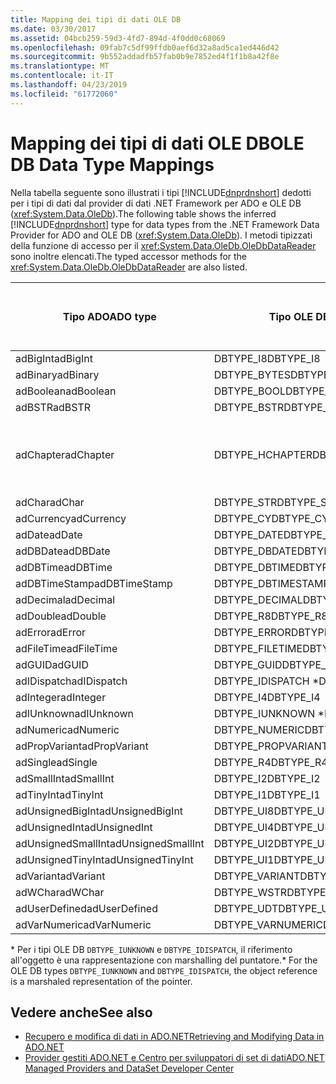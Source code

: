 ```yaml
---
title: Mapping dei tipi di dati OLE DB
ms.date: 03/30/2017
ms.assetid: 04bcb259-59d3-4fd7-894d-4f0dd0c68069
ms.openlocfilehash: 09fab7c5df99ffdb0aef6d32a8ad5ca1ed446d42
ms.sourcegitcommit: 9b552addadfb57fab0b9e7852ed4f1f1b8a42f8e
ms.translationtype: MT
ms.contentlocale: it-IT
ms.lasthandoff: 04/23/2019
ms.locfileid: "61772060"
---
```

# <a name="ole-db-data-type-mappings"></a><span data-ttu-id="e4624-102">Mapping dei tipi di dati OLE DB</span><span class="sxs-lookup"><span data-stu-id="e4624-102">OLE DB Data Type Mappings</span></span>
<span data-ttu-id="e4624-103">Nella tabella seguente sono illustrati i tipi [!INCLUDE[dnprdnshort](../../../../includes/dnprdnshort-md.md)] dedotti per i tipi di dati dal provider di dati .NET Framework per ADO e OLE DB (<xref:System.Data.OleDb>).</span><span class="sxs-lookup"><span data-stu-id="e4624-103">The following table shows the inferred [!INCLUDE[dnprdnshort](../../../../includes/dnprdnshort-md.md)] type for data types from the .NET Framework Data Provider for ADO and OLE DB (<xref:System.Data.OleDb>).</span></span> <span data-ttu-id="e4624-104">I metodi tipizzati della funzione di accesso per il <xref:System.Data.OleDb.OleDbDataReader> sono inoltre elencati.</span><span class="sxs-lookup"><span data-stu-id="e4624-104">The typed accessor methods for the <xref:System.Data.OleDb.OleDbDataReader> are also listed.</span></span>  
  
|<span data-ttu-id="e4624-105">Tipo ADO</span><span class="sxs-lookup"><span data-stu-id="e4624-105">ADO type</span></span>|<span data-ttu-id="e4624-106">Tipo OLE DB</span><span class="sxs-lookup"><span data-stu-id="e4624-106">OLE DB type</span></span>|<span data-ttu-id="e4624-107">Tipo [!INCLUDE[dnprdnshort](../../../../includes/dnprdnshort-md.md)]</span><span class="sxs-lookup"><span data-stu-id="e4624-107">[!INCLUDE[dnprdnshort](../../../../includes/dnprdnshort-md.md)] type</span></span>|<span data-ttu-id="e4624-108">Funzione di accesso tipizzata [!INCLUDE[dnprdnshort](../../../../includes/dnprdnshort-md.md)]</span><span class="sxs-lookup"><span data-stu-id="e4624-108">[!INCLUDE[dnprdnshort](../../../../includes/dnprdnshort-md.md)] typed accessor</span></span>|  
|--------------|-----------------|----------------------------------------------------------------------|--------------------------------------------------------------------------------|  
|<span data-ttu-id="e4624-109">adBigInt</span><span class="sxs-lookup"><span data-stu-id="e4624-109">adBigInt</span></span>|<span data-ttu-id="e4624-110">DBTYPE_I8</span><span class="sxs-lookup"><span data-stu-id="e4624-110">DBTYPE_I8</span></span>|<span data-ttu-id="e4624-111">Int64</span><span class="sxs-lookup"><span data-stu-id="e4624-111">Int64</span></span>|<span data-ttu-id="e4624-112">GetInt64()</span><span class="sxs-lookup"><span data-stu-id="e4624-112">GetInt64()</span></span>|  
|<span data-ttu-id="e4624-113">adBinary</span><span class="sxs-lookup"><span data-stu-id="e4624-113">adBinary</span></span>|<span data-ttu-id="e4624-114">DBTYPE_BYTES</span><span class="sxs-lookup"><span data-stu-id="e4624-114">DBTYPE_BYTES</span></span>|<span data-ttu-id="e4624-115">Byte[]</span><span class="sxs-lookup"><span data-stu-id="e4624-115">Byte[]</span></span>|<span data-ttu-id="e4624-116">GetBytes()</span><span class="sxs-lookup"><span data-stu-id="e4624-116">GetBytes()</span></span>|  
|<span data-ttu-id="e4624-117">adBoolean</span><span class="sxs-lookup"><span data-stu-id="e4624-117">adBoolean</span></span>|<span data-ttu-id="e4624-118">DBTYPE_BOOL</span><span class="sxs-lookup"><span data-stu-id="e4624-118">DBTYPE_BOOL</span></span>|<span data-ttu-id="e4624-119">Booleano</span><span class="sxs-lookup"><span data-stu-id="e4624-119">Boolean</span></span>|<span data-ttu-id="e4624-120">GetBoolean()</span><span class="sxs-lookup"><span data-stu-id="e4624-120">GetBoolean()</span></span>|  
|<span data-ttu-id="e4624-121">adBSTR</span><span class="sxs-lookup"><span data-stu-id="e4624-121">adBSTR</span></span>|<span data-ttu-id="e4624-122">DBTYPE_BSTR</span><span class="sxs-lookup"><span data-stu-id="e4624-122">DBTYPE_BSTR</span></span>|<span data-ttu-id="e4624-123">Stringa</span><span class="sxs-lookup"><span data-stu-id="e4624-123">String</span></span>|<span data-ttu-id="e4624-124">GetString()</span><span class="sxs-lookup"><span data-stu-id="e4624-124">GetString()</span></span>|  
|<span data-ttu-id="e4624-125">adChapter</span><span class="sxs-lookup"><span data-stu-id="e4624-125">adChapter</span></span>|<span data-ttu-id="e4624-126">DBTYPE_HCHAPTER</span><span class="sxs-lookup"><span data-stu-id="e4624-126">DBTYPE_HCHAPTER</span></span>|<span data-ttu-id="e4624-127">Supportato mediante `DataReader`.</span><span class="sxs-lookup"><span data-stu-id="e4624-127">Supported through the `DataReader`.</span></span> <span data-ttu-id="e4624-128">Visualizzare [recupero di dati tramite DataReader](../../../../docs/framework/data/adonet/retrieving-data-using-a-datareader.md).</span><span class="sxs-lookup"><span data-stu-id="e4624-128">See [Retrieving Data Using a DataReader](../../../../docs/framework/data/adonet/retrieving-data-using-a-datareader.md).</span></span>|<span data-ttu-id="e4624-129">GetValue()</span><span class="sxs-lookup"><span data-stu-id="e4624-129">GetValue()</span></span>|  
|<span data-ttu-id="e4624-130">adChar</span><span class="sxs-lookup"><span data-stu-id="e4624-130">adChar</span></span>|<span data-ttu-id="e4624-131">DBTYPE_STR</span><span class="sxs-lookup"><span data-stu-id="e4624-131">DBTYPE_STR</span></span>|<span data-ttu-id="e4624-132">Stringa</span><span class="sxs-lookup"><span data-stu-id="e4624-132">String</span></span>|<span data-ttu-id="e4624-133">GetString()</span><span class="sxs-lookup"><span data-stu-id="e4624-133">GetString()</span></span>|  
|<span data-ttu-id="e4624-134">adCurrency</span><span class="sxs-lookup"><span data-stu-id="e4624-134">adCurrency</span></span>|<span data-ttu-id="e4624-135">DBTYPE_CY</span><span class="sxs-lookup"><span data-stu-id="e4624-135">DBTYPE_CY</span></span>|<span data-ttu-id="e4624-136">Decimale</span><span class="sxs-lookup"><span data-stu-id="e4624-136">Decimal</span></span>|<span data-ttu-id="e4624-137">GetDecimal()</span><span class="sxs-lookup"><span data-stu-id="e4624-137">GetDecimal()</span></span>|  
|<span data-ttu-id="e4624-138">adDate</span><span class="sxs-lookup"><span data-stu-id="e4624-138">adDate</span></span>|<span data-ttu-id="e4624-139">DBTYPE_DATE</span><span class="sxs-lookup"><span data-stu-id="e4624-139">DBTYPE_DATE</span></span>|<span data-ttu-id="e4624-140">DateTime</span><span class="sxs-lookup"><span data-stu-id="e4624-140">DateTime</span></span>|<span data-ttu-id="e4624-141">GetDateTime()</span><span class="sxs-lookup"><span data-stu-id="e4624-141">GetDateTime()</span></span>|  
|<span data-ttu-id="e4624-142">adDBDate</span><span class="sxs-lookup"><span data-stu-id="e4624-142">adDBDate</span></span>|<span data-ttu-id="e4624-143">DBTYPE_DBDATE</span><span class="sxs-lookup"><span data-stu-id="e4624-143">DBTYPE_DBDATE</span></span>|<span data-ttu-id="e4624-144">DateTime</span><span class="sxs-lookup"><span data-stu-id="e4624-144">DateTime</span></span>|<span data-ttu-id="e4624-145">GetDateTime()</span><span class="sxs-lookup"><span data-stu-id="e4624-145">GetDateTime()</span></span>|  
|<span data-ttu-id="e4624-146">adDBTime</span><span class="sxs-lookup"><span data-stu-id="e4624-146">adDBTime</span></span>|<span data-ttu-id="e4624-147">DBTYPE_DBTIME</span><span class="sxs-lookup"><span data-stu-id="e4624-147">DBTYPE_DBTIME</span></span>|<span data-ttu-id="e4624-148">DateTime</span><span class="sxs-lookup"><span data-stu-id="e4624-148">DateTime</span></span>|<span data-ttu-id="e4624-149">GetDateTime()</span><span class="sxs-lookup"><span data-stu-id="e4624-149">GetDateTime()</span></span>|  
|<span data-ttu-id="e4624-150">adDBTimeStamp</span><span class="sxs-lookup"><span data-stu-id="e4624-150">adDBTimeStamp</span></span>|<span data-ttu-id="e4624-151">DBTYPE_DBTIMESTAMP</span><span class="sxs-lookup"><span data-stu-id="e4624-151">DBTYPE_DBTIMESTAMP</span></span>|<span data-ttu-id="e4624-152">DateTime</span><span class="sxs-lookup"><span data-stu-id="e4624-152">DateTime</span></span>|<span data-ttu-id="e4624-153">GetDateTime()</span><span class="sxs-lookup"><span data-stu-id="e4624-153">GetDateTime()</span></span>|  
|<span data-ttu-id="e4624-154">adDecimal</span><span class="sxs-lookup"><span data-stu-id="e4624-154">adDecimal</span></span>|<span data-ttu-id="e4624-155">DBTYPE_DECIMAL</span><span class="sxs-lookup"><span data-stu-id="e4624-155">DBTYPE_DECIMAL</span></span>|<span data-ttu-id="e4624-156">Decimale</span><span class="sxs-lookup"><span data-stu-id="e4624-156">Decimal</span></span>|<span data-ttu-id="e4624-157">GetDecimal()</span><span class="sxs-lookup"><span data-stu-id="e4624-157">GetDecimal()</span></span>|  
|<span data-ttu-id="e4624-158">adDouble</span><span class="sxs-lookup"><span data-stu-id="e4624-158">adDouble</span></span>|<span data-ttu-id="e4624-159">DBTYPE_R8</span><span class="sxs-lookup"><span data-stu-id="e4624-159">DBTYPE_R8</span></span>|<span data-ttu-id="e4624-160">Double</span><span class="sxs-lookup"><span data-stu-id="e4624-160">Double</span></span>|<span data-ttu-id="e4624-161">GetDouble()</span><span class="sxs-lookup"><span data-stu-id="e4624-161">GetDouble()</span></span>|  
|<span data-ttu-id="e4624-162">adError</span><span class="sxs-lookup"><span data-stu-id="e4624-162">adError</span></span>|<span data-ttu-id="e4624-163">DBTYPE_ERROR</span><span class="sxs-lookup"><span data-stu-id="e4624-163">DBTYPE_ERROR</span></span>|<span data-ttu-id="e4624-164">ExternalException</span><span class="sxs-lookup"><span data-stu-id="e4624-164">ExternalException</span></span>|<span data-ttu-id="e4624-165">GetValue()</span><span class="sxs-lookup"><span data-stu-id="e4624-165">GetValue()</span></span>|  
|<span data-ttu-id="e4624-166">adFileTime</span><span class="sxs-lookup"><span data-stu-id="e4624-166">adFileTime</span></span>|<span data-ttu-id="e4624-167">DBTYPE_FILETIME</span><span class="sxs-lookup"><span data-stu-id="e4624-167">DBTYPE_FILETIME</span></span>|<span data-ttu-id="e4624-168">DateTime</span><span class="sxs-lookup"><span data-stu-id="e4624-168">DateTime</span></span>|<span data-ttu-id="e4624-169">GetDateTime()</span><span class="sxs-lookup"><span data-stu-id="e4624-169">GetDateTime()</span></span>|  
|<span data-ttu-id="e4624-170">adGUID</span><span class="sxs-lookup"><span data-stu-id="e4624-170">adGUID</span></span>|<span data-ttu-id="e4624-171">DBTYPE_GUID</span><span class="sxs-lookup"><span data-stu-id="e4624-171">DBTYPE_GUID</span></span>|<span data-ttu-id="e4624-172">GUID</span><span class="sxs-lookup"><span data-stu-id="e4624-172">Guid</span></span>|<span data-ttu-id="e4624-173">GetGuid()</span><span class="sxs-lookup"><span data-stu-id="e4624-173">GetGuid()</span></span>|  
|<span data-ttu-id="e4624-174">adIDispatch</span><span class="sxs-lookup"><span data-stu-id="e4624-174">adIDispatch</span></span>|<span data-ttu-id="e4624-175">DBTYPE_IDISPATCH \*</span><span class="sxs-lookup"><span data-stu-id="e4624-175">DBTYPE_IDISPATCH \*</span></span>|<span data-ttu-id="e4624-176">Object</span><span class="sxs-lookup"><span data-stu-id="e4624-176">Object</span></span>|<span data-ttu-id="e4624-177">GetValue()</span><span class="sxs-lookup"><span data-stu-id="e4624-177">GetValue()</span></span>|  
|<span data-ttu-id="e4624-178">adInteger</span><span class="sxs-lookup"><span data-stu-id="e4624-178">adInteger</span></span>|<span data-ttu-id="e4624-179">DBTYPE_I4</span><span class="sxs-lookup"><span data-stu-id="e4624-179">DBTYPE_I4</span></span>|<span data-ttu-id="e4624-180">Int32</span><span class="sxs-lookup"><span data-stu-id="e4624-180">Int32</span></span>|<span data-ttu-id="e4624-181">GetInt32()</span><span class="sxs-lookup"><span data-stu-id="e4624-181">GetInt32()</span></span>|  
|<span data-ttu-id="e4624-182">adIUnknown</span><span class="sxs-lookup"><span data-stu-id="e4624-182">adIUnknown</span></span>|<span data-ttu-id="e4624-183">DBTYPE_IUNKNOWN \*</span><span class="sxs-lookup"><span data-stu-id="e4624-183">DBTYPE_IUNKNOWN \*</span></span>|<span data-ttu-id="e4624-184">Object</span><span class="sxs-lookup"><span data-stu-id="e4624-184">Object</span></span>|<span data-ttu-id="e4624-185">GetValue()</span><span class="sxs-lookup"><span data-stu-id="e4624-185">GetValue()</span></span>|  
|<span data-ttu-id="e4624-186">adNumeric</span><span class="sxs-lookup"><span data-stu-id="e4624-186">adNumeric</span></span>|<span data-ttu-id="e4624-187">DBTYPE_NUMERIC</span><span class="sxs-lookup"><span data-stu-id="e4624-187">DBTYPE_NUMERIC</span></span>|<span data-ttu-id="e4624-188">Decimale</span><span class="sxs-lookup"><span data-stu-id="e4624-188">Decimal</span></span>|<span data-ttu-id="e4624-189">GetDecimal()</span><span class="sxs-lookup"><span data-stu-id="e4624-189">GetDecimal()</span></span>|  
|<span data-ttu-id="e4624-190">adPropVariant</span><span class="sxs-lookup"><span data-stu-id="e4624-190">adPropVariant</span></span>|<span data-ttu-id="e4624-191">DBTYPE_PROPVARIANT</span><span class="sxs-lookup"><span data-stu-id="e4624-191">DBTYPE_PROPVARIANT</span></span>|<span data-ttu-id="e4624-192">Object</span><span class="sxs-lookup"><span data-stu-id="e4624-192">Object</span></span>|<span data-ttu-id="e4624-193">GetValue()</span><span class="sxs-lookup"><span data-stu-id="e4624-193">GetValue()</span></span>|  
|<span data-ttu-id="e4624-194">adSingle</span><span class="sxs-lookup"><span data-stu-id="e4624-194">adSingle</span></span>|<span data-ttu-id="e4624-195">DBTYPE_R4</span><span class="sxs-lookup"><span data-stu-id="e4624-195">DBTYPE_R4</span></span>|<span data-ttu-id="e4624-196">Single</span><span class="sxs-lookup"><span data-stu-id="e4624-196">Single</span></span>|<span data-ttu-id="e4624-197">GetFloat()</span><span class="sxs-lookup"><span data-stu-id="e4624-197">GetFloat()</span></span>|  
|<span data-ttu-id="e4624-198">adSmallInt</span><span class="sxs-lookup"><span data-stu-id="e4624-198">adSmallInt</span></span>|<span data-ttu-id="e4624-199">DBTYPE_I2</span><span class="sxs-lookup"><span data-stu-id="e4624-199">DBTYPE_I2</span></span>|<span data-ttu-id="e4624-200">Int16</span><span class="sxs-lookup"><span data-stu-id="e4624-200">Int16</span></span>|<span data-ttu-id="e4624-201">GetInt16()</span><span class="sxs-lookup"><span data-stu-id="e4624-201">GetInt16()</span></span>|  
|<span data-ttu-id="e4624-202">adTinyInt</span><span class="sxs-lookup"><span data-stu-id="e4624-202">adTinyInt</span></span>|<span data-ttu-id="e4624-203">DBTYPE_I1</span><span class="sxs-lookup"><span data-stu-id="e4624-203">DBTYPE_I1</span></span>|<span data-ttu-id="e4624-204">Byte</span><span class="sxs-lookup"><span data-stu-id="e4624-204">Byte</span></span>|<span data-ttu-id="e4624-205">GetByte()</span><span class="sxs-lookup"><span data-stu-id="e4624-205">GetByte()</span></span>|  
|<span data-ttu-id="e4624-206">adUnsignedBigInt</span><span class="sxs-lookup"><span data-stu-id="e4624-206">adUnsignedBigInt</span></span>|<span data-ttu-id="e4624-207">DBTYPE_UI8</span><span class="sxs-lookup"><span data-stu-id="e4624-207">DBTYPE_UI8</span></span>|<span data-ttu-id="e4624-208">UInt64</span><span class="sxs-lookup"><span data-stu-id="e4624-208">UInt64</span></span>|<span data-ttu-id="e4624-209">GetValue()</span><span class="sxs-lookup"><span data-stu-id="e4624-209">GetValue()</span></span>|  
|<span data-ttu-id="e4624-210">adUnsignedInt</span><span class="sxs-lookup"><span data-stu-id="e4624-210">adUnsignedInt</span></span>|<span data-ttu-id="e4624-211">DBTYPE_UI4</span><span class="sxs-lookup"><span data-stu-id="e4624-211">DBTYPE_UI4</span></span>|<span data-ttu-id="e4624-212">UInt32</span><span class="sxs-lookup"><span data-stu-id="e4624-212">UInt32</span></span>|<span data-ttu-id="e4624-213">GetValue()</span><span class="sxs-lookup"><span data-stu-id="e4624-213">GetValue()</span></span>|  
|<span data-ttu-id="e4624-214">adUnsignedSmallInt</span><span class="sxs-lookup"><span data-stu-id="e4624-214">adUnsignedSmallInt</span></span>|<span data-ttu-id="e4624-215">DBTYPE_UI2</span><span class="sxs-lookup"><span data-stu-id="e4624-215">DBTYPE_UI2</span></span>|<span data-ttu-id="e4624-216">UInt16</span><span class="sxs-lookup"><span data-stu-id="e4624-216">UInt16</span></span>|<span data-ttu-id="e4624-217">GetValue()</span><span class="sxs-lookup"><span data-stu-id="e4624-217">GetValue()</span></span>|  
|<span data-ttu-id="e4624-218">adUnsignedTinyInt</span><span class="sxs-lookup"><span data-stu-id="e4624-218">adUnsignedTinyInt</span></span>|<span data-ttu-id="e4624-219">DBTYPE_UI1</span><span class="sxs-lookup"><span data-stu-id="e4624-219">DBTYPE_UI1</span></span>|<span data-ttu-id="e4624-220">Byte</span><span class="sxs-lookup"><span data-stu-id="e4624-220">Byte</span></span>|<span data-ttu-id="e4624-221">GetByte()</span><span class="sxs-lookup"><span data-stu-id="e4624-221">GetByte()</span></span>|  
|<span data-ttu-id="e4624-222">adVariant</span><span class="sxs-lookup"><span data-stu-id="e4624-222">adVariant</span></span>|<span data-ttu-id="e4624-223">DBTYPE_VARIANT</span><span class="sxs-lookup"><span data-stu-id="e4624-223">DBTYPE_VARIANT</span></span>|<span data-ttu-id="e4624-224">Object</span><span class="sxs-lookup"><span data-stu-id="e4624-224">Object</span></span>|<span data-ttu-id="e4624-225">GetValue()</span><span class="sxs-lookup"><span data-stu-id="e4624-225">GetValue()</span></span>|  
|<span data-ttu-id="e4624-226">adWChar</span><span class="sxs-lookup"><span data-stu-id="e4624-226">adWChar</span></span>|<span data-ttu-id="e4624-227">DBTYPE_WSTR</span><span class="sxs-lookup"><span data-stu-id="e4624-227">DBTYPE_WSTR</span></span>|<span data-ttu-id="e4624-228">Stringa</span><span class="sxs-lookup"><span data-stu-id="e4624-228">String</span></span>|<span data-ttu-id="e4624-229">GetString()</span><span class="sxs-lookup"><span data-stu-id="e4624-229">GetString()</span></span>|  
|<span data-ttu-id="e4624-230">adUserDefined</span><span class="sxs-lookup"><span data-stu-id="e4624-230">adUserDefined</span></span>|<span data-ttu-id="e4624-231">DBTYPE_UDT</span><span class="sxs-lookup"><span data-stu-id="e4624-231">DBTYPE_UDT</span></span>|<span data-ttu-id="e4624-232">Non supportato</span><span class="sxs-lookup"><span data-stu-id="e4624-232">not supported</span></span>||  
|<span data-ttu-id="e4624-233">adVarNumeric</span><span class="sxs-lookup"><span data-stu-id="e4624-233">adVarNumeric</span></span>|<span data-ttu-id="e4624-234">DBTYPE_VARNUMERIC</span><span class="sxs-lookup"><span data-stu-id="e4624-234">DBTYPE_VARNUMERIC</span></span>|<span data-ttu-id="e4624-235">Non supportato</span><span class="sxs-lookup"><span data-stu-id="e4624-235">not supported</span></span>||  
  
 <span data-ttu-id="e4624-236">\* Per i tipi OLE DB `DBTYPE_IUNKNOWN` e `DBTYPE_IDISPATCH`, il riferimento all'oggetto è una rappresentazione con marshalling del puntatore.</span><span class="sxs-lookup"><span data-stu-id="e4624-236">\* For the OLE DB types `DBTYPE_IUNKNOWN` and `DBTYPE_IDISPATCH`, the object reference is a marshaled representation of the pointer.</span></span>  
  
## <a name="see-also"></a><span data-ttu-id="e4624-237">Vedere anche</span><span class="sxs-lookup"><span data-stu-id="e4624-237">See also</span></span>

- [<span data-ttu-id="e4624-238">Recupero e modifica di dati in ADO.NET</span><span class="sxs-lookup"><span data-stu-id="e4624-238">Retrieving and Modifying Data in ADO.NET</span></span>](../../../../docs/framework/data/adonet/retrieving-and-modifying-data.md)
- [<span data-ttu-id="e4624-239">Provider gestiti ADO.NET e Centro per sviluppatori di set di dati</span><span class="sxs-lookup"><span data-stu-id="e4624-239">ADO.NET Managed Providers and DataSet Developer Center</span></span>](https://go.microsoft.com/fwlink/?LinkId=217917)

